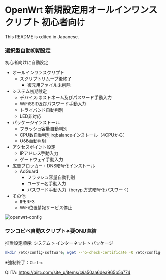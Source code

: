 # OpenWrt 新規設定用オールインワンスクリプト 初心者向け

This README is edited in Japanese.

### 選択型自動初期設定
初心者向けに自動設定
- オールインワンスクリプト
  -  スクリプトリムーブ後終了
     -  復元用ファイル未削除
- システム初期設定
  - デバイス:ホストネーム及びパスワード手動入力
  - WiFiSSID及びパスワード手動入力
  - トライバンド自動判別
  - LED非対応
- パッケージインストール
  - フラッシュ容量自動判別
  - CPU数自動判別irqbalanceインストール（4CPUから）
  - USB自動判別
- アクセスポイント設定
  - IPアドレス手動入力
  - ゲートウェイ手動入力 
- 広告ブロッカー・DNS暗号化インストール
  - AdGuard
    - フラッシュ容量自動判別
    - ユーザー名手動入力
    - パスワード手動入力（bcrypt方式暗号化パスワード）
- その他
  - IPERF3
  - WiFi位置情報サービス停止
 
![openwrt-config](https://github.com/site-u2023/config-software/assets/140032047/ad4e0eef-3e16-4555-9033-ea3912f6a96e)




### ワンコピペ自動スクリプト※要ONU直結
推奨設定順序: システム > インターネット > パッケージ
```bash:/etc/config-software/openwrt-config.sh
mkdir /etc/config-software; wget --no-check-certificate -O /etc/config-software/openwrt-config.sh https://raw.githubusercontent.com/site-u2023/config-software/main/openwrt-config.sh; sh /etc/config-software/openwrt-config.sh

```
※強制終了：`Ctrl`+`c`


QIITA:
https://qiita.com/site_u/items/c6a50aa6dea965b5a774



